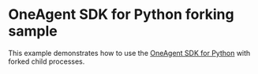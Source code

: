 # OneAgent SDK for Python forking sample

This example demonstrates how to use the [OneAgent SDK for
Python](https://github.com/Dynatrace/OneAgent-SDK-for-Python) with forked child processes.
